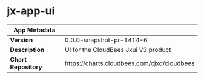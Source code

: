 # jx-app-ui

|App Metadata||
|---|---|
| **Version** | 0.0.0-snapshot-pr-1414-6 |
| **Description** | UI for the CloudBees Jxui V3 product |
| **Chart Repository** | https://charts.cloudbees.com/cjxd/cloudbees |
